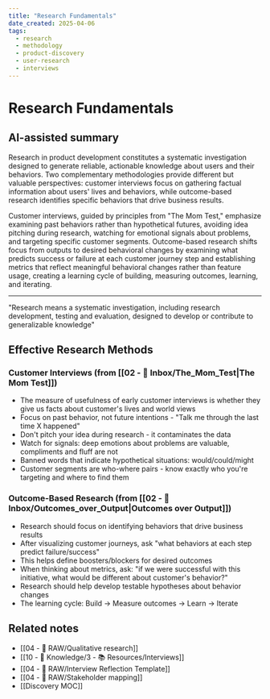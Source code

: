 ```yaml
---
title: "Research Fundamentals"
date_created: 2025-04-06
tags:
  - research
  - methodology
  - product-discovery
  - user-research
  - interviews
---
```


# Research Fundamentals

## AI-assisted summary
Research in product development constitutes a systematic investigation designed to generate reliable, actionable knowledge about users and their behaviors. Two complementary methodologies provide different but valuable perspectives: customer interviews focus on gathering factual information about users' lives and behaviors, while outcome-based research identifies specific behaviors that drive business results.

Customer interviews, guided by principles from "The Mom Test," emphasize examining past behaviors rather than hypothetical futures, avoiding idea pitching during research, watching for emotional signals about problems, and targeting specific customer segments. Outcome-based research shifts focus from outputs to desired behavioral changes by examining what predicts success or failure at each customer journey step and establishing metrics that reflect meaningful behavioral changes rather than feature usage, creating a learning cycle of building, measuring outcomes, learning, and iterating.

---

"Research means a systematic investigation, including research development, testing and evaluation, designed to develop or contribute to generalizable knowledge"

## Effective Research Methods

### Customer Interviews (from [[02 - 📩 Inbox/The_Mom_Test|The Mom Test]])
- The measure of usefulness of early customer interviews is whether they give us facts about customer's lives and world views
- Focus on past behavior, not future intentions - "Talk me through the last time X happened"
- Don't pitch your idea during research - it contaminates the data
- Watch for signals: deep emotions about problems are valuable, compliments and fluff are not
- Banned words that indicate hypothetical situations: would/could/might
- Customer segments are who-where pairs - know exactly who you're targeting and where to find them

### Outcome-Based Research (from [[02 - 📩 Inbox/Outcomes_over_Output|Outcomes over Output]])
- Research should focus on identifying behaviors that drive business results
- After visualizing customer journeys, ask "what behaviors at each step predict failure/success" 
- This helps define boosters/blockers for desired outcomes
- When thinking about metrics, ask: "if we were successful with this initiative, what would be different about customer's behavior?"
- Research should help develop testable hypotheses about behavior changes
- The learning cycle: Build → Measure outcomes → Learn → Iterate

## Related notes
- [[04 - 💽 RAW/Qualitative research]]
- [[10 - 🧠 Knowledge/3 - 📚 Resources/Interviews]]
- [[04 - 💽 RAW/Interview Reflection Template]]
- [[04 - 💽 RAW/Stakeholder mapping]]
- [[Discovery MOC]]